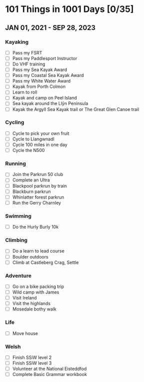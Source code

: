 # 101 Things in 1001 Days [0/35]
## JAN 01, 2021 - SEP 28, 2023 


### Kayaking
- [ ] Pass my FSRT
- [ ] Pass my Paddlesport Instructor
- [ ] Do VHF training
- [ ] Pass my Sea Kayak Award
- [ ] Pass my Coastal Sea Kayak Award
- [ ] Pass my White Water Award
- [ ] Kayak from Porth Colmon
- [ ] Learn to roll
- [ ] Kayak and camp on Peel Island
- [ ] Sea kayak around the Llŷn Peninsula
- [ ] Kayak the Argyll Sea Kayak trail or The Great Glen Canoe trail
### Cycling
- [ ] Cycle to pick your own fruit
- [ ] Cycle to Llangwnadl
- [ ] Cycle 100 miles in one day
- [ ] Cycle the N500
### Running
- [ ] Join the Parkrun 50 club
- [ ] Complete an Ultra
- [ ] Blackpool parkrun by train
- [ ] Blackburn parkrun
- [ ] Whinlatter forest parkrun
- [ ] Run the Gerry Charnley
### Swimming
- [ ] Do the Hurly Burly 10k
### Climbing
- [ ] Do a learn to lead course
- [ ] Boulder outdoors
- [ ] Climb at Castleberg Crag, Settle
### Adventure
- [ ] Go on a bike packing trip
- [ ] Wild camp with James
- [ ] Visit Ireland
- [ ] Visit the highlands
- [ ] Mosedale bothy walk
### Life
- [ ] Move house
### Welsh
- [ ] Finish SSiW level 2
- [ ] Finish SSiW level 3
- [ ] Volunteer at the National Eisteddfod 
- [ ] Complete Basic Grammar workbook
